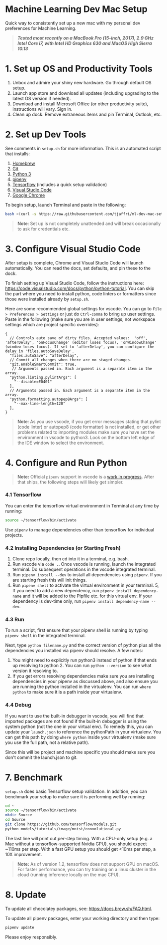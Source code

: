 # Machine Learning Dev Mac Setup
Quick way to consistently set up a new mac with my personal dev preferences for Machine Learning.

> **_Tested most recently on a MacBook Pro (15-inch, 2017), 2.9 GHz Intel Core i7, with Intel HD Graphics 630 and MacOS High Sierra 10.13_**

# 1. Set up OS and Productivity Tools
1. Unbox and admire your shiny new hardware. Go through default OS setup.
2. Launch app store and download all updates (including upgrading to the latest OS version if needed). 
3. Download and install Microsoft Office (or other productivity suite), instructions will vary. Sign in.
4. Clean up dock. Remove extraneous items and pin Terminal, Outlook, etc.

# 2. Set up Dev Tools
See comments in ``setup.sh`` for more information. This is an automated script that installs:

1. [Homebrew](https://brew.sh/)
2. [Git](https://git-scm.com/)
3. [Python 3](https://www.python.org/downloads/)
4. [pipenv](http://pipenv.readthedocs.io/en/latest/)
5. [Tensorflow](https://www.tensorflow.org/) (includes a quick setup validation)
6. [Visual Studio Code](https://code.visualstudio.com/)
7. [Google Chrome](https://www.google.com/chrome/)

To begin setup, launch Terminal and paste in the following:

```bash
bash <(curl -s https://raw.githubusercontent.com/tjaffri/ml-dev-mac-setup/master/setup.sh)
```

> **Note**: Set up is not completely unattended and will break occasionally to ask for credentials etc.

# 3. Configure Visual Studio Code
After setup is complete, Chrome and Visual Studio Code will launch automatically. You can read the docs, set defaults, and pin these to the dock.

To finish setting up Visual Studio Code, follow the instructions here: https://code.visualstudio.com/docs/python/python-tutorial. You can skip the part where you need to install python, code linters or formatters since those were installed already by ``setup.sh``.

Here are some recommended global settings for vscode. You can go to ``File > Preferences > Settings`` or just do ``Ctrl-comma`` to bring up user settings. Paste in the following (make sure you are in user settings, not workspace settings which are project specific overrides):

```
{
  // Controls auto save of dirty files. Accepted values:  'off', 'afterDelay', 'onFocusChange' (editor loses focus), 'onWindowChange' (window loses focus). If set to 'afterDelay', you can configure the delay in 'files.autoSaveDelay'.
  "files.autoSave": "afterDelay",
  // Commit all changes when there are no staged changes.
  "git.enableSmartCommit": true,
   // Arguments passed in. Each argument is a separate item in the array.
  "python.linting.pylintArgs": [
    "--disable=E0401"
  ],
  // Arguments passed in. Each argument is a separate item in the array.
  "python.formatting.autopep8Args": [
    "--max-line-length=120"
  ],
}
```

> **Note**: As you use vscode, if you get error messages stating that pylint (code linter) or autopep8 (code formatter) is not installed, or get other problems related to importing modules make sure you have set the environment in vscode to python3. Look on the bottom left edge of the IDE window to select the environment.

# 4. Configure and Run Python
> **Note:** Official ``pipenv`` support in vscode is a [work in progress](https://github.com/Microsoft/vscode-python/issues/404). After that ships, the following steps will likely get simpler.

### 4.1 Tensorflow
You can enter the tensorflow virtual environment in Terminal at any time by running:

```bash
source ~/tensorflow/bin/activate
```
Use ``pipenv`` to manage dependencies other than tensorflow for individual projects.

### 4.2	Installing Dependencies (or Starting Fresh)
1. Clone repo locally, then cd into it in a terminal, e.g. bash.
2. Run vscode via ``code .``. Once vscode is running, launch the integrated terminal. Do subsequent operations in the vscode integrated terminal.
3. Run ``pipenv install --dev`` to install all dependencies using ``pipenv``. If you are starting fresh this will init things.
4. Run ``pipenv shell`` to activate the virtual environment in your terminal.
5, If you need to add a new dependency, run ``pipenv install dependency-name`` and it will be added to the Pipfile etc. for this virtual env. If your dependency is dev-time only, run ``pipenv install dependency-name --dev``.

### 4.3 Run
To run a script, first ensure that your pipenv shell is running by typing ``pipenv shell`` in the integrated terminal.

Next, type ``python filename.py`` and the correct version of python plus all the dependencies you installed via pipenv should resolve. A few notes:
1. You might need to explicitly run python3 instead of python if that ends up resolving to python 2. You can run ``python --version`` to see what version it resolving to.
2. If you get errors resolving dependencies make sure you are installing dependencies in your pipenv as discussed above, and also ensure you are running the python installed in the virtualenv. You can run ``where python`` to make sure it is a path inside your virtualenv.

### 4.4 Debug
If you want to use the built-in debugger in vscode, you will find that imported packages are not found if the built-in debugger is using the system python (not the one in your virtual env). To remedy this, you can update your ``launch.json`` to reference the pythonPath in your virtualenv. You can get this path by doing ``where python`` inside your virtualenv (make sure you use the full path, not a relative path).

Since this will be project and machine specific you should make sure you don't commit the launch.json to git.

# 7. Benchmark
``setup.sh`` does basic Tensorflow setup validation. In addition, you can benchmark your setup to make sure it is performing well by running:

```bash
cd ~
source ~/tensorflow/bin/activate
mkdir Source
cd Source
git clone https://github.com/tensorflow/models.git
python models/tutorials/image/mnist/convolutional.py
```

The last line will print out per-step timing. With a CPU-only setup (e.g. a Mac without a tensorflow-supported Nvidia GPU), you should expect ~110ms per step. With a fast GPU setup you should get <10ms per step, a 10X improvement.

> **Note:** As of version 1.2, tensorflow does not support GPU on macOS. For faster performance, you can try training on a linux cluster in the cloud (running inference locally on the mac CPU).

# 8. Update
To update all chocolatey packages, see: https://docs.brew.sh/FAQ.html.

To update all pipenv packages, enter your working directory and then type:

```powershell
pipenv update 
```

Please enjoy responsibly.
